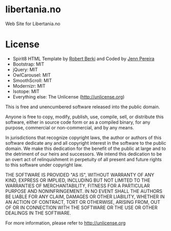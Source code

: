 # libertania.no
Web Site for Libertania.no

# License

* Spirit8 HTML Template by <a href="https://dribbble.com/shots/1817781--FREEBIE-Spirit8-Digital-agency-one-page-template">Robert Berki</a> and Coded by <a href="https://dribbble.com/jennpereira">Jenn Pereira</a>
* Bootstrap: MIT
* jQuery: MIT
* OwlCarousel: MIT
* SmoothScroll: MIT
* Modernizr: MIT
* Isotope: MIT
* Everything else: The Unlicense (http://unlicense.org)

This is free and unencumbered software released into the public domain.

Anyone is free to copy, modify, publish, use, compile, sell, or
distribute this software, either in source code form or as a compiled
binary, for any purpose, commercial or non-commercial, and by any
means.

In jurisdictions that recognize copyright laws, the author or authors
of this software dedicate any and all copyright interest in the
software to the public domain. We make this dedication for the benefit
of the public at large and to the detriment of our heirs and
successors. We intend this dedication to be an overt act of
relinquishment in perpetuity of all present and future rights to this
software under copyright law.

THE SOFTWARE IS PROVIDED "AS IS", WITHOUT WARRANTY OF ANY KIND,
EXPRESS OR IMPLIED, INCLUDING BUT NOT LIMITED TO THE WARRANTIES OF
MERCHANTABILITY, FITNESS FOR A PARTICULAR PURPOSE AND NONINFRINGEMENT.
IN NO EVENT SHALL THE AUTHORS BE LIABLE FOR ANY CLAIM, DAMAGES OR
OTHER LIABILITY, WHETHER IN AN ACTION OF CONTRACT, TORT OR OTHERWISE,
ARISING FROM, OUT OF OR IN CONNECTION WITH THE SOFTWARE OR THE USE OR
OTHER DEALINGS IN THE SOFTWARE.

For more information, please refer to <http://unlicense.org>